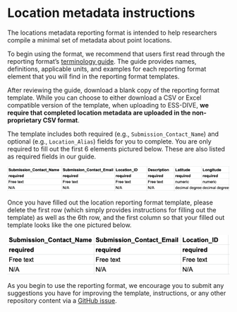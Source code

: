 # Location metadata instructions

The locations metadata reporting format is intended to help researchers compile a minimal set of metadata about point locations.

To begin using the format, we recommend that users first read through the reporting format’s [terminology guide](guide.md). The guide provides names, definitions, applicable units, and examples for each reporting format element that you will find in the reporting format templates.

After reviewing the guide, download a blank copy of the reporting format template. While you can choose to either download a CSV or Excel compatible version of the template, when uploading to ESS-DIVE, **we require that completed location metadata are uploaded in the non-proprietary CSV format**.

The template includes both required (e.g., `Submission_Contact_Name`) and optional (e.g., `Location_Alias`) fields for you to complete. You are only required to fill out the first 6 elements pictured below. These are also listed as required fields in our guide.

![Example of spreadsheet with only required fields listed](.gitbook/assets/required.png)

Once you have filled out the location reporting format template, please delete the first row (which simply provides instructions for filling out the template) as well as the 6th row, and the first column so that your filled out template looks like the one pictured below.

![Example of spreadsheet with instructions and examples removed](.gitbook/assets/examples_removed.png)

As you begin to use the reporting format, we encourage you to submit any suggestions you have for improving the template, instructions, or any other repository content via a [GitHub issue](https://github.com/ess-dive-community/essdive-location-metadata/issues/new/choose).

